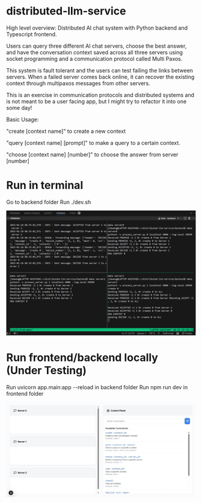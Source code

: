 # distributed-llm-service
High level overview: Distributed AI chat system with Python backend and Typescript frontend. 

Users can query three different AI chat servers, choose the best answer, and have the conversation context saved across all three servers using socket programming and a communication protocol called Multi Paxos.

This system is fault tolerant and the users can test failing the links between servers. When a failed server comes back online, it can recover the existing context through multipaxos messages from other servers.

This is an exercise in communication protocols and distributed systems and is not meant to be a user facing app, but I might try to refactor it into one some day!

Basic Usage:

"create [context name]" to create a new context

"query [context name] [prompt]" to make a query to a certain context.

"choose [context name] [number]" to choose the answer from server [number]

# Run in terminal
Go to backend folder
Run ./dev.sh


![term](term.png)


# Run frontend/backend locally (Under Testing)
Run uvicorn app.main:app --reload in backend folder
Run npm run dev in frontend folder

![ui test](uitest.png)
